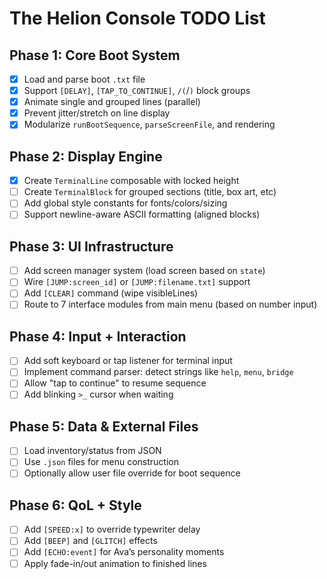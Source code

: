 # The Helion Console TODO List

## Phase 1: Core Boot System
- [x] Load and parse boot `.txt` file
- [x] Support `[DELAY]`, `[TAP_TO_CONTINUE]`, `/(`/`)` block groups
- [x] Animate single and grouped lines (parallel)
- [x] Prevent jitter/stretch on line display
- [x] Modularize `runBootSequence`, `parseScreenFile`, and rendering

## Phase 2: Display Engine
- [x] Create `TerminalLine` composable with locked height
- [ ] Create `TerminalBlock` for grouped sections (title, box art, etc)
- [ ] Add global style constants for fonts/colors/sizing
- [ ] Support newline-aware ASCII formatting (aligned blocks)

## Phase 3: UI Infrastructure
- [ ] Add screen manager system (load screen based on `state`)
- [ ] Wire `[JUMP:screen_id]` or `[JUMP:filename.txt]` support
- [ ] Add `[CLEAR]` command (wipe visibleLines)
- [ ] Route to 7 interface modules from main menu (based on number input)

## Phase 4: Input + Interaction
- [ ] Add soft keyboard or tap listener for terminal input
- [ ] Implement command parser: detect strings like `help`, `menu`, `bridge`
- [ ] Allow "tap to continue" to resume sequence
- [ ] Add blinking `>_` cursor when waiting

## Phase 5: Data & External Files
- [ ] Load inventory/status from JSON
- [ ] Use `.json` files for menu construction
- [ ] Optionally allow user file override for boot sequence

## Phase 6: QoL + Style
- [ ] Add `[SPEED:x]` to override typewriter delay
- [ ] Add `[BEEP]` and `[GLITCH]` effects
- [ ] Add `[ECHO:event]` for Ava’s personality moments
- [ ] Apply fade-in/out animation to finished lines
